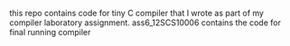 this repo contains code for tiny C compiler that I wrote as part of my compiler laboratory assignment. ass6_12SCS10006 contains the code for final running compiler
